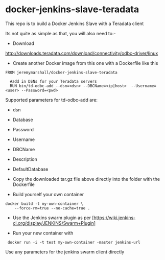 # docker-jenkins-slave-teradata

This repo is to build a Docker Jenkins Slave with a Teradata client

Its not quite as simple as that, you will also need to:-

* Download 

<http://downloads.teradata.com/download/connectivity/odbc-driver/linux>

* Create another Docker image from this one with a Dockerfile like this

```
FROM jeremymarshall/docker-jenkins-slave-teradata

  #add in DSNs for your Teradata servers
  RUN bin/td-odbc-add --dsn=<dsn> --DBCName=<ip|host>  --Username=<user> --Password=<pwd>

```

Supported parameters for td-odbc-add are:
* dsn
* Database
* Password
* Username
* DBCName
* Description
* DefaultDatabase

* Copy the downloaded tar.gz file above directly into the folder with the Dockerfile

* Build yourself your own container

```
docker build -t my-own-container \
    --force-rm=true --no-cache=true .
```


* Use the Jenkins swarm plugin as per [https://wiki.jenkins-ci.org/display/JENKINS/Swarm+Plugin]

* Run your new container with 
```
 docker run -i -t test my-own-container -master jenkins-url 
```

Use any parameters for the jenkins swarm client directly



